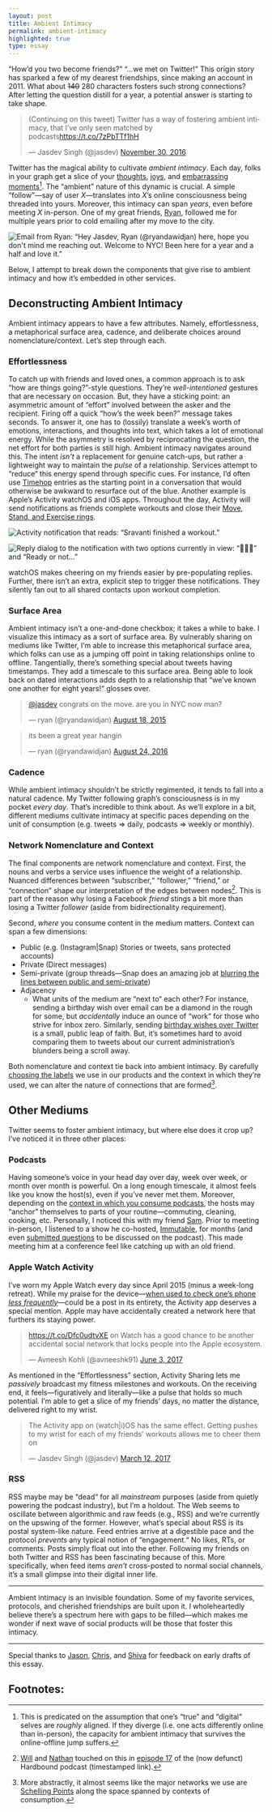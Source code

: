 ```yaml
---
layout: post
title: Ambient Intimacy
permalink: ambient-intimacy
highlighted: true
type: essay
---
```


“How’d you two become friends?” “…we met on Twitter!” This origin story has sparked a few of my dearest friendships, since making an account in 2011. What about ~~140~~ 280 characters fosters such strong connections? After letting the question distill for a year, a potential answer is starting to take shape.

<blockquote class="twitter-tweet" data-lang="en"><p lang="en" dir="ltr">(Continuing on this tweet) Twitter has a way of fostering ambient intimacy, that I’ve only seen matched by podcasts<a href="https://t.co/7zPbTTf1hH">https://t.co/7zPbTTf1hH</a></p>&mdash; Jasdev Singh (@jasdev) <a href="https://twitter.com/jasdev/status/803793770370232320?ref_src=twsrc%5Etfw">November 30, 2016</a></blockquote> <script async src="https://platform.twitter.com/widgets.js" charset="utf-8"></script>

Twitter has the magical ability to cultivate _ambient intimacy_. Each day, folks in your graph get a slice of your [thoughts](https://twitter.com/jasdev/status/811601905101180928), [joys](https://twitter.com/jasdev/status/533567863408189441), and [embarrassing moments](https://twitter.com/jasdev/status/829004906170347520)[^1]. The “ambient” nature of this dynamic is crucial. A simple “follow”—say of user _X_—translates into _X_’s online consciousness being threaded into yours. Moreover, this intimacy can span _years_, even before meeting _X_ in-person. One of my great friends, [Ryan](https://twitter.com/search?q=from%3Aryandawidjan+jasdev), followed me for multiple years prior to cold emailing after my move to the city.

![Email from Ryan: “Hey Jasdev, Ryan (@ryandawidjan) here, hope you don't mind me reaching out. Welcome to NYC! Been here for a year and a half and love it.”](/public/images/ryan_cold_email.png)

Below, I attempt to break down the components that give rise to ambient intimacy and how it’s embedded in other services.

## Deconstructing Ambient Intimacy

Ambient intimacy appears to have a few attributes. Namely, effortlessness, a metaphorical surface area, cadence, and deliberate choices around nomenclature/context. Let’s step through each.

### Effortlessness

To catch up with friends and loved ones, a common approach is to ask “how are things going?”-style questions. They’re _well-intentioned_ gestures that are necessary on occasion. But, they have a sticking point: an asymmetric amount of “effort” involved between the asker and the recipient. Firing off a quick “how’s the week been?” message takes seconds. To answer it, one has to (lossily) translate a week’s worth of emotions, interactions, and thoughts into text, which takes a lot of emotional energy. While the asymmetry is resolved by reciprocating the question, the net effort for both parties is still high. Ambient intimacy navigates around this. The intent _isn’t_ a replacement for genuine catch-ups, but rather a lightweight way to maintain the _pulse_ of a relationship. Services attempt to “reduce“ this energy spend through specific cues. For instance, I’d often use [Timehop](https://timehop.com) entries as the starting point in a conversation that would otherwise be awkward to resurface out of the blue. Another example is Apple’s Activity watchOS and iOS apps. Throughout the day, Activity will send notifications as friends complete workouts and close their [Move, Stand, and Exercise rings](https://www.apple.com/apple-watch-series-3/#activity-tracker).

![Activity notification that reads: “Sravanti finished a workout.”](/public/images/activity_notification.png)

![Reply dialog to the notification with two options currently in view: “💪💪💪” and “Ready or not…”](/public/images/activity_reply.png)

watchOS makes cheering on my friends easier by pre-populating replies. Further, there isn’t an extra, explicit step to trigger these notifications. They silently fan out to all shared contacts upon workout completion.

### Surface Area

Ambient intimacy isn’t a one-and-done checkbox; it takes a while to bake. I visualize this intimacy as a sort of surface area. By vulnerably sharing on mediums like Twitter, I’m able to increase this metaphorical surface area, which folks can use as a jumping off point in taking relationships online to offline. Tangentially, there’s something special about tweets having timestamps. They add a timescale to this surface area. Being able to look back on dated interactions adds depth to a relationship that “we’ve known one another for eight years!“ glosses over.

<blockquote class="twitter-tweet" data-lang="en"><p lang="en" dir="ltr"><a href="https://twitter.com/jasdev?ref_src=twsrc%5Etfw">@jasdev</a> congrats on the move. are you in NYC now man?</p>&mdash; ryan (@ryandawidjan) <a href="https://twitter.com/ryandawidjan/status/633777052957736960?ref_src=twsrc%5Etfw">August 18, 2015</a></blockquote> <script async src="https://platform.twitter.com/widgets.js" charset="utf-8"></script>

<blockquote class="twitter-tweet" data-lang="en"><p lang="en" dir="ltr">its been a great year hangin</p>&mdash; ryan (@ryandawidjan) <a href="https://twitter.com/ryandawidjan/status/768482417200037890?ref_src=twsrc%5Etfw">August 24, 2016</a></blockquote> <script async src="https://platform.twitter.com/widgets.js" charset="utf-8"></script>

### Cadence

While ambient intimacy shouldn’t be strictly regimented, it tends to fall into a natural cadence. My Twitter following graph’s consciousness is in my pocket _every day_. That’s incredible to think about. As we’ll explore in a bit, different mediums cultivate intimacy at specific paces depending on the unit of consumption (e.g. tweets ⇒ daily, podcasts ⇒ weekly or monthly).

### <a name="network-nomenclature">Network Nomenclature and Context</a>

The final components are network nomenclature and context. First, the nouns and verbs a service uses influence the weight of a relationship. Nuanced differences between “subscriber,“ “follower,” “friend,” or “connection” shape our interpretation of the edges between nodes[^2]. This is part of the reason why losing a Facebook _friend_ stings a bit more than losing a Twitter _follower_ (aside from bidirectionality requirement).

Second, _where_ you consume content in the medium matters. Context can span a few dimensions:

- Public (e.g. (Instagram&#124;Snap) Stories or tweets, sans protected accounts)
- Private (Direct messages)
- Semi-private (group threads—Snap does an amazing job at [blurring the lines between public and semi-private](/group-dynamics#snap-threads))
- Adjacency
    - What units of the medium are “next to“ each other? For instance, sending a birthday wish over email can be a diamond in the rough for some, but _accidentally_ induce an ounce of “work“ for those who strive for inbox zero. Similarly, sending [birthday wishes over Twitter](https://twitter.com/search?l=&q=birthday%20from%3Ajasdev) is a small, public leap of faith. But, it’s sometimes hard to avoid comparing them to tweets about our current administration’s blunders being a scroll away.

Both nomenclature and context tie back into ambient intimacy. By carefully [choosing the labels](/peeling-labels) we use in our products and the context in which they’re used, we can alter the nature of connections that are formed[^3].

## Other Mediums

Twitter seems to foster ambient intimacy, but where else does it crop up? I’ve noticed it in three other places:

### Podcasts

Having someone’s voice in your head day over day, week over week, or month over month is powerful. On a long enough timescale, it almost feels like you know the host(s), even if you’ve never met them. Moreover, depending on the [context in which you consume podcasts](https://twitter.com/nbashaw/status/914839369831329794), the hosts may “anchor” themselves to parts of your routine—commuting, cleaning, cooking, etc. Personally, I noticed this with my friend [Sam](https://twitter.com/soffes). Prior to meeting in-person, I listened to a show he co-hosted, [Immutable](https://spec.fm/podcasts/immutable), for months (and even [submitted questions](https://overcast.fm/+FGbTyte_o/06:44) to be discussed on the podcast). This made meeting him at a conference feel like catching up with an old friend.

### Apple Watch Activity

I’ve worn my Apple Watch every day since April 2015 (minus a week-long retreat). While my praise for the device—[when used to check one’s phone _less frequently_](https://twitter.com/jasdev/status/815656034714996737)—could be a post in its entirety, the Activity app deserves a special mention. Apple may have accidentally created a network here that furthers its staying power.

<blockquote class="twitter-tweet" data-lang="en"><p lang="en" dir="ltr"><a href="https://t.co/Dfc0udtvXE">https://t.co/Dfc0udtvXE</a> on  Watch has a good chance to be another accidental social network that locks people into the Apple ecosystem.</p>&mdash; Avneesh Kohli (@avneeshk91) <a href="https://twitter.com/avneeshk91/status/871045112234692608?ref_src=twsrc%5Etfw">June 3, 2017</a></blockquote> <script async src="https://platform.twitter.com/widgets.js" charset="utf-8"></script>

As mentioned in the “Effortlessness” section, Activity Sharing lets me _passively_ broadcast my fitness milestones and workouts. On the receiving end, it feels—figuratively and literally—like a pulse that holds so much potential. I’m able to get a slice of my friends’ days, no matter the distance, delivered right to my wrist.

<blockquote class="twitter-tweet" data-lang="en"><p lang="en" dir="ltr">The Activity app on (watch|i)OS has the same effect. Getting pushes to my wrist for each of my friends&#39; workouts allows me to cheer them on</p>&mdash; Jasdev Singh (@jasdev) <a href="https://twitter.com/jasdev/status/841059908120412161?ref_src=twsrc%5Etfw">March 12, 2017</a></blockquote> <script async src="https://platform.twitter.com/widgets.js" charset="utf-8"></script>

### RSS

RSS maybe may be “dead“ for all _mainstream_ purposes (aside from quietly powering the podcast industry), but I’m a holdout. The Web seems to oscillate between algorithmic and raw feeds (e.g., RSS) and we’re currently on the upswing of the former. However, what’s special about RSS is its postal system-like nature. Feed entries arrive at a digestible pace and the protocol _prevents_ any typical notion of “engagement.“ No likes, RTs, or comments. Posts simply float out into the ether. Following my friends on both Twitter and RSS has been fascinating because of this. More specifically, when feed items _aren’t_ cross-posted to normal social channels, it’s a small glimpse into their digital inner life.

---

Ambient intimacy is an invisible foundation. Some of my favorite services, protocols, and cherished friendships are built upon it. I wholeheartedly believe there’s a spectrum here with gaps to be filled—which makes me wonder if next wave of social products will be those that foster this intimacy.

---

Special thanks to [Jason](https://twitter.com/jasonbrennan), [Chris](https://twitter.com/cgallello), and [Shiva](https://twitter.com/ShivaKilaru) for feedback on early drafts of this essay.

## Footnotes:

[^1]: This is predicated on the assumption that one’s “true” and “digital“ selves are _roughly_ aligned. If they diverge (i.e. one acts differently online than in-person), the capacity for ambient intimacy that survives the online-offline jump suffers.

[^2]: [Will](https://twitter.com/willhoekenga) and [Nathan](https://twitter.com/nbashaw) touched on this in [episode 17](https://overcast.fm/+GsgNyxmCU/27:20) of the (now defunct) Hardbound podcast (timestamped link).

[^3]: More abstractly, it almost seems like the major networks we use are [Schelling Points](https://en.wikipedia.org/wiki/Focal_point_(game_theory)) along the space spanned by contexts of consumption.
